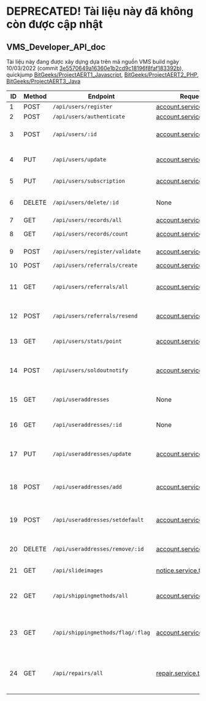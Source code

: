 # DEPRECATED! Tài liệu này đã không còn được cập nhật
## VMS_Developer_API_doc
Tài liệu này đang được xây dựng dựa trên mã nguồn VMS build ngày 10/03/2022 (commit [3e5570649a16360e1b2cd9c18196f8faf183392b](https://github.com/lesongvi/ViMinerShop/commit/3e5570649a16360e1b2cd9c18196f8faf183392b)), quickjump [BitGeeks/ProjectAERT1_Javascript](https://github.com/BitGeeks/ProjectAERT1_Javascript), [BitGeeks/ProjectAERT2_PHP](https://github.com/BitGeeks/ProjectAERT2_PHP), [BitGeeks/ProjectAERT3_Java](https://github.com/BitGeeks/ProjectAERT3_Java)

| ID | Method | Endpoint | Request | Response | Add. | Description
| --- | --- | --- | --- | --- | --- | --- |
| 1 | POST | ```/api/users/register``` | [account.service.ts#L22](https://github.com/lesongvi/ViMinerShop/blob/main/ViMinerShopApp/src/app/services/account.service.ts#L22) | [UsersController.cs#L166](https://github.com/lesongvi/ViMinerShop/blob/main/ViMinerShopAPI/ViMinerShopAPI/Controllers/UsersController.cs#L166) | None | Đăng ký |
| 2 | POST | ```/api/users/authenticate``` | [account.service.ts#L33](https://github.com/lesongvi/ViMinerShop/blob/main/ViMinerShopApp/src/app/services/account.service.ts#L33) | [UsersController.cs#L40](https://github.com/lesongvi/ViMinerShop/blob/main/ViMinerShopAPI/ViMinerShopAPI/Controllers/UsersController.cs#L40) | None | Đăng nhập |
| 3 | POST | ```/api/users/:id``` | [account.service.ts#L49](https://github.com/lesongvi/ViMinerShop/blob/main/ViMinerShopApp/src/app/services/account.service.ts#L49) | [UsersController.cs#L40](https://github.com/lesongvi/ViMinerShop/blob/main/ViMinerShopAPI/ViMinerShopAPI/Controllers/UsersController.cs#L40) | Authorize | Nhận thông tin người dùng |
| 4 | PUT | ```/api/users/update``` | [account.service.ts#L69](https://github.com/lesongvi/ViMinerShop/blob/main/ViMinerShopApp/src/app/services/account.service.ts#L69) | [UsersController.cs#L128](https://github.com/lesongvi/ViMinerShop/blob/main/ViMinerShopAPI/ViMinerShopAPI/Controllers/UsersController.cs#L128) | Authorize | Cập nhật thông tin người dùng |
| 5 | PUT | ```/api/users/subscription``` | [account.service.ts#L73](https://github.com/lesongvi/ViMinerShop/blob/main/ViMinerShopApp/src/app/services/account.service.ts#L73) | [UsersController.cs#L149](https://github.com/lesongvi/ViMinerShop/blob/main/ViMinerShopAPI/ViMinerShopAPI/Controllers/UsersController.cs#L149) | Authorize | Toggle Subscription |
| 6 | DELETE | ```/api/users/delete/:id``` | None | [UsersController.cs#L182](https://github.com/lesongvi/ViMinerShop/blob/main/ViMinerShopAPI/ViMinerShopAPI/Controllers/UsersController.cs#L182) | Authorize, Option | Xóa tài khoản người dùng |
| 7 | GET | ```/api/users/records/all``` | [account.service.ts#L57](https://github.com/lesongvi/ViMinerShop/blob/main/ViMinerShopApp/src/app/services/account.service.ts#L57) | [UsersController.cs#L190](https://github.com/lesongvi/ViMinerShop/blob/main/ViMinerShopAPI/ViMinerShopAPI/Controllers/UsersController.cs#L190) | Authorize | Lấy bản ghi |
| 8 | GET | ```/api/users/records/count``` | [account.service.ts#L207](https://github.com/lesongvi/ViMinerShop/blob/main/ViMinerShopApp/src/app/services/account.service.ts#L207) | [UsersController.cs#L199](https://github.com/lesongvi/ViMinerShop/blob/main/ViMinerShopAPI/ViMinerShopAPI/Controllers/UsersController.cs#L199) | Authorize | Đếm bản ghi |
| 9 | POST | ```/api/users/register/validate``` | [account.service.ts#L77](https://github.com/lesongvi/ViMinerShop/blob/main/ViMinerShopApp/src/app/services/account.service.ts#L77) | [UsersController.cs#L208](https://github.com/lesongvi/ViMinerShop/blob/main/ViMinerShopAPI/ViMinerShopAPI/Controllers/UsersController.cs#L208) | Authorize | Xác thực email |
| 10 | POST | ```/api/users/referrals/create``` | [account.service.ts#L187](https://github.com/lesongvi/ViMinerShop/blob/main/ViMinerShopApp/src/app/services/account.service.ts#L187) | [UsersController.cs#L217](https://github.com/lesongvi/ViMinerShop/blob/main/ViMinerShopAPI/ViMinerShopAPI/Controllers/UsersController.cs#L217) | Authorize | Tạo referral |
| 11 | GET | ```/api/users/referrals/all``` | [account.service.ts#L190](https://github.com/lesongvi/ViMinerShop/blob/main/ViMinerShopApp/src/app/services/account.service.ts#L190) | [UsersController.cs#L234](https://github.com/lesongvi/ViMinerShop/blob/main/ViMinerShopAPI/ViMinerShopAPI/Controllers/UsersController.cs#L234) | Authorize | Lấy danh sách referral của người dùng |
| 12 | POST | ```/api/users/referrals/resend``` | [account.service.ts#L53](https://github.com/lesongvi/ViMinerShop/blob/main/ViMinerShopApp/src/app/services/account.service.ts#L53) | [UsersController.cs#L250](https://github.com/lesongvi/ViMinerShop/blob/main/ViMinerShopAPI/ViMinerShopAPI/Controllers/UsersController.cs#L250) | Authorize | Gửi lại mã xác minh đăng ký |
| 13 | GET | ```/api/users/stats/point``` | [account.service.ts#L194](https://github.com/lesongvi/ViMinerShop/blob/main/ViMinerShopApp/src/app/services/account.service.ts#L194) | [UsersController.cs#L265](https://github.com/lesongvi/ViMinerShop/blob/main/ViMinerShopAPI/ViMinerShopAPI/Controllers/UsersController.cs#L265) | Authorize | Lấy điểm của người dùng |
| 14 | POST | ```/api/users/soldoutnotify``` | [account.service.ts#L198](https://github.com/lesongvi/ViMinerShop/blob/main/ViMinerShopApp/src/app/services/account.service.ts#L198) | [UsersController.cs#L281](https://github.com/lesongvi/ViMinerShop/blob/main/ViMinerShopAPI/ViMinerShopAPI/Controllers/UsersController.cs#L281) | Authorize | Lưu đăng ký đặt máy đào đã được bán hết |
| 15 | GET | ```/api/useraddresses``` | None | [UserAddressesController.cs#L27](https://github.com/lesongvi/ViMinerShop/blob/main/ViMinerShopAPI/ViMinerShopAPI/Controllers/UserAddressesController.cs#L27) | Authorize, Option | Lấy dữ liệu địa chỉ của người dùng |
| 16 | GET | ```/api/useraddresses/:id``` | None | [UserAddressesController.cs#L34](https://github.com/lesongvi/ViMinerShop/blob/main/ViMinerShopAPI/ViMinerShopAPI/Controllers/UserAddressesController.cs#L34) | Authorize, Option | Tìm dữ liệu theo mã định danh |
| 17 | PUT | ```/api/useraddresses/update``` | [account.service.ts#L147](https://github.com/lesongvi/ViMinerShop/blob/main/ViMinerShopApp/src/app/services/account.service.ts#L147) | [UserAddressesController.cs#L81](https://github.com/lesongvi/ViMinerShop/blob/main/ViMinerShopAPI/ViMinerShopAPI/Controllers/UserAddressesController.cs#L81) | Authorize | Cập nhật dữ liệu địa chỉ của người dùng |
| 18 | POST | ```/api/useraddresses/add``` | [account.service.ts#L131](https://github.com/lesongvi/ViMinerShop/blob/main/ViMinerShopApp/src/app/services/account.service.ts#L131) | [UserAddressesController.cs#L114](https://github.com/lesongvi/ViMinerShop/blob/main/ViMinerShopAPI/ViMinerShopAPI/Controllers/UserAddressesController.cs#114) | Authorize | Thêm dữ liệu địa chỉ của người dùng |
| 19 | POST | ```/api/useraddresses/setdefault``` | [account.service.ts#L172](https://github.com/lesongvi/ViMinerShop/blob/main/ViMinerShopApp/src/app/services/account.service.ts#L172) | [UserAddressesController.cs#L154](https://github.com/lesongvi/ViMinerShop/blob/main/ViMinerShopAPI/ViMinerShopAPI/Controllers/UserAddressesController.cs#154) | Authorize | Thêm dữ liệu địa chỉ của người dùng |
| 20 | DELETE | ```/api/useraddresses/remove/:id``` | [account.service.ts#L168](https://github.com/lesongvi/ViMinerShop/blob/main/ViMinerShopApp/src/app/services/account.service.ts#L168) | [UserAddressesController.cs#L183](https://github.com/lesongvi/ViMinerShop/blob/main/ViMinerShopAPI/ViMinerShopAPI/Controllers/UserAddressesController.cs#183) | Authorize | Xoá dữ liệu địa chỉ của người dùng |
| 21 | GET | ```/api/slideimages``` | [notice.service.ts#L20](https://github.com/lesongvi/ViMinerShop/blob/main/ViMinerShopApp/src/app/services/notice.service.ts#L20) | [SlideImagesController.cs#L24](https://github.com/lesongvi/ViMinerShop/blob/main/ViMinerShopAPI/ViMinerShopAPI/Controllers/SlideImagesController.cs#L24) | None | Lấy thông tin slide |
| 22 | GET | ```/api/shippingmethods/all``` | [account.service.ts#L178](https://github.com/lesongvi/ViMinerShop/blob/main/ViMinerShopApp/src/app/services/account.service.ts#L178) | [ShippingMethodsController.cs#L24](https://github.com/lesongvi/ViMinerShop/blob/main/ViMinerShopAPI/ViMinerShopAPI/Controllers/ShippingMethodsController.cs#L24) | Authorize | Lấy thông tin phương thức vận chuyển |
| 23 | GET | ```/api/shippingmethods/flag/:flag``` | [account.service.ts#L182](https://github.com/lesongvi/ViMinerShop/blob/main/ViMinerShopApp/src/app/services/account.service.ts#L182) | [ShippingMethodsController.cs#L31](https://github.com/lesongvi/ViMinerShop/blob/main/ViMinerShopAPI/ViMinerShopAPI/Controllers/ShippingMethodsController.cs#L31) | Authorize | Lấy thông tin phương thức vận chuyển theo flag |
| 24 | GET | ```/api/repairs/all``` | [repair.service.ts#L18](https://github.com/lesongvi/ViMinerShop/blob/main/ViMinerShopApp/src/app/services/repair.service.ts#L18) | [RepairsController.cs#L34](https://github.com/lesongvi/ViMinerShop/blob/main/ViMinerShopAPI/ViMinerShopAPI/Controllers/RepairsController.cs#34) | Authorize | Lấy danh sách tất cả phiếu sửa chữa máy đào |
